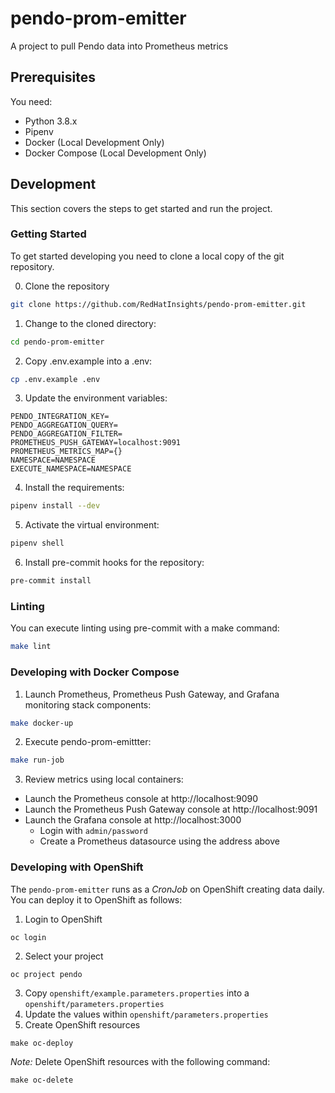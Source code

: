 # pendo-prom-emitter
A project to pull Pendo data into Prometheus metrics


## Prerequisites
You need:

- Python 3.8.x
- Pipenv
- Docker (Local Development Only)
- Docker Compose (Local Development Only)

## Development
This section covers the steps to get started and run the project.

### Getting Started
To get started developing you need to clone a local copy of the git repository.

0. Clone the repository
```bash
git clone https://github.com/RedHatInsights/pendo-prom-emitter.git
```

1. Change to the cloned directory:
```bash
cd pendo-prom-emitter
```
2. Copy .env.example into a .env:

```bash
cp .env.example .env
```

3. Update the environment variables:
```
PENDO_INTEGRATION_KEY=
PENDO_AGGREGATION_QUERY=
PENDO_AGGREGATION_FILTER=
PROMETHEUS_PUSH_GATEWAY=localhost:9091
PROMETHEUS_METRICS_MAP={}
NAMESPACE=NAMESPACE
EXECUTE_NAMESPACE=NAMESPACE
```

4. Install the requirements:

```bash
pipenv install --dev
```

5. Activate the virtual environment:
```bash
pipenv shell
```

6. Install pre-commit hooks for the repository:
```bash
pre-commit install
```

### Linting
You can execute linting using pre-commit with a make command:
```bash
make lint
```

### Developing with Docker Compose

1. Launch Prometheus, Prometheus Push Gateway, and Grafana monitoring stack components:
```bash
make docker-up
```

2. Execute pendo-prom-emittter:
```bash
make run-job
```

3. Review metrics using local containers:

 - Launch the Prometheus console at http://localhost:9090
 - Launch the Prometheus Push Gateway console at http://localhost:9091
 - Launch the Grafana console at http://localhost:3000
    - Login with `admin/password`
    - Create a Prometheus datasource using the address above

### Developing with OpenShift

The `pendo-prom-emitter` runs as a *CronJob* on OpenShift creating data daily. You can deploy it to OpenShift as follows:

1. Login to OpenShift
```
oc login
```
2. Select your project
```
oc project pendo
```
3. Copy `openshift/example.parameters.properties` into a `openshift/parameters.properties`
4. Update the values within `openshift/parameters.properties`
5. Create OpenShift resources
```
make oc-deploy
```

_Note:_ Delete OpenShift resources with the following command:
```
make oc-delete
```

